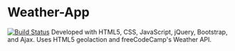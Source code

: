 # Weather-App
[![Build Status](https://travis-ci.com/arthurosipyan/Weather-App.svg?branch=master)](https://travis-ci.com/arthurosipyan/Weather-App)
Developed with HTML5, CSS, JavaScript, jQuery, Bootstrap, and Ajax. Uses HTML5 geolaction and freeCodeCamp's Weather API.

